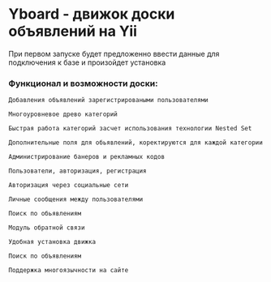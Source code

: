 # Yboard - движок доски объявлений на Yii

При первом запуске будет предложенно ввести данные для подключения к базе и произойдет установка

### Функционал и возможности доски:

    Добавления объявлений зарегистрироваными пользователями

    Многоуровневое древо категорий

    Быстрая работа категорий засчет использования технологии Nested Set

    Дополнительные поля для обьявлений, коректируются для каждой категории

    Администрирование банеров и рекламных кодов

    Пользователи, авторизация, регистрация

    Авторизация через социальные сети

    Личные сообщения между пользователями

    Поиск по обьявлениям

    Модуль обратной связи

    Удобная установка движка

    Поиск по объявлениям

    Поддержка многоязычности на сайте
